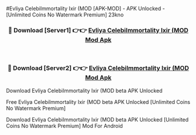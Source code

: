 #Evliya CelebiImmortality Ixir (MOD [APK-MOD] - APK Unlocked - [Unlimited Coins No Watermark Premium] 23kno



<div align="center">

<h3>🔴 Download [Server1] 👉👉 <a href="https://momento.my/?title=Evliya_CelebiImmortality_Ixir_(MOD">Evliya CelebiImmortality Ixir (MOD Mod Apk</a></h3><br>

<h3>🔴 Download [Server2] 👉👉 <a href="https://momento.my/?title=Evliya_CelebiImmortality_Ixir_(MOD">Evliya CelebiImmortality Ixir (MOD Mod Apk</a></h3>
</div>



Download Evliya CelebiImmortality Ixir (MOD beta APK Unlocked

Free Evliya CelebiImmortality Ixir (MOD beta APK Unlocked [Unlimited Coins No Watermark Premium]

Download Evliya CelebiImmortality Ixir (MOD beta APK Unlocked [Unlimited Coins No Watermark Premium] Mod For Android
